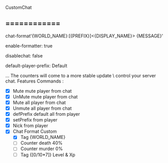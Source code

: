 CustomChat 

============
---

chat-format'{WORLD_NAME}:[{PREFIX}]<{DISPLAY_NAME}> {MESSAGE}'

enable-formatter: true

disablechat: false


default-player-prefix: Default

...
The counters will come to a more stable update
\ control your server chat.
Features 
Commands :
  - [X] Mute mute player from chat
  - [X] UnMute mute player from chat
  - [X] Mute all player from chat
  - [X] Unmute all player from chat
  - [X] defPrefix default all from player
  - [X] setPrefix from player
  - [X] Nick from player
  - [X] Chat Format Custom
    - [X] Tag {WORLD_NAME}
    - [ ] Counter death   40%
    - [ ] Counter murder   0%
    - [ ] Tag {[0/10*7]} Level & Xp
